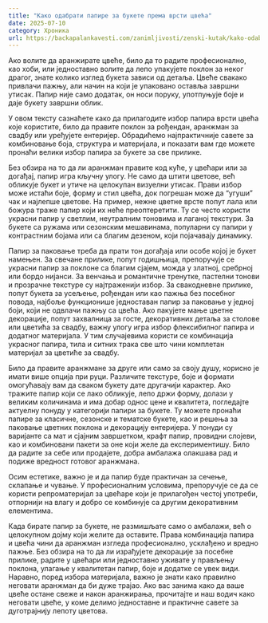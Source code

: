 ```yaml
---
title: "Како одабрати папире за букете према врсти цвећа"
date: 2025-07-10
category: Хроника
url: https://backapalankavesti.com/zanimljivosti/zenski-kutak/kako-odabrati-papire-za-bukete-prema-vrsti-cveca/
---
```


Ако волите да аранжирате цвеће, било да то радите професионално, као хоби, или једноставно волите да лепо упакујете поклон за неког драгог, знате колико изглед букета зависи од детаља. Цвеће свакако привлачи пажњу, али начин на који је упаковано оставља завршни утисак. Папир није само додатак, он носи поруку, употпуњује боје и даје букету завршни облик.

У овом тексту сазнаћете како да прилагодите избор папира врсти цвећа које користите, било да правите поклон за рођендан, аранжман за свадбу или уређујете ентеријер. Обрадићемо најпрактичније савете за комбиновање боја, структура и материјала, и показати вам где можете пронаћи велики избор папира за букете за све прилике.

Без обзира на то да ли аранжман правите код куће, у цвећари или за догађај, папир игра кључну улогу. Не само да штити цветове, већ обликује букет и утиче на целокупан визуелни утисак. Прави избор може истаћи боје, форму и стил цвећа, док погрешан може да “угуши” чак и најлепше цветове.
На пример, нежне цветне врсте попут лала или божура траже папир који их неће преоптеретити. Ту се често користи украсни папир у светлим, неутралним тоновима и лаганој текстури. За букете са ружама или сезонским мешавинама, популарни су папири у контрастним бојама или са благим дезеном, који појачавају динамику.

Папир за паковање треба да прати тон догађаја или особе којој је букет намењен. За свечане прилике, попут годишњица, препоручује се украсни папир за поклоне са благим сјајем, можда у златној, сребрној или бордо нијанси. За венчања и романтичне тренутке, пастелни тонови и прозрачне текстуре су најтраженији избор.
За свакодневне прилике, попут букета за усељење, рођендан или као пажња без посебног повода, најбоље функционише једноставан папир за паковање у једној боји, који не одвлачи пажњу са цвећа.
Ако пакујете мање цветне декорације, попут захвалница за госте, декоративних детаља за столове или цветића за свадбу, важну улогу игра избор флексибилног папира и додатног материјала. У тим случајевима користи се комбинација украсног папира, тила и ситних трака све што чини комплетан материјал за цветиће за свадбу.

Било да правите аранжмане за друге или само за своју душу, корисно је имати више опција при руци. Различите текстуре, боје и формати омогућавају вам да сваком букету дате другачији карактер.
Ако тражите папир који се лако обликује, лепо држи форму, долази у великим количинама и има добар однос цене и квалитета, погледајте актуелну понуду у категорији папири за букете. Ту можете пронаћи папире за класичне, сезонске и тематске букете, као и решења за паковање цветних поклона и декорацију ентеријера.
У понуди су варијанте са мат и сјајним завршетком, крафт папир, провидни слојеви, као и комбиновани пакети за оне који желе да експериментишу. Било да радите за себе или продајете, добра амбалажа олакшава рад и подиже вредност готовог аранжмана.

Осим естетике, важно је и да папир буде практичан за сечење, склапање и чување. У професионалним условима, препоручује се да се користи репроматеријал за цвећаре који је прилагођен честој употреби, отпорнији на влагу и добро се комбинује са другим декоративним елементима.

Када бирате папир за букете, не размишљате само о амбалажи, већ о целокупном дојму који желите да оставите. Права комбинација папира и цвећа чини да аранжман изгледа професионално, усклађено и вредно пажње. Без обзира на то да ли израђујете декорације за посебне прилике, радите у цвећари или једноставно уживате у прављењу поклона, улагање у квалитетан папир, боје и додатке се увек види. Наравно, поред избора материјала, важно је знати како правилно неговати аранжман да би дуже трајао. Ако вас занима како да ваше цвеће остане свеже и након аранжирања, прочитајте и наш водич како неговати цвеће, у коме делимо једноставне и практичне савете за дуготрајнију лепоту цветова.

